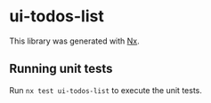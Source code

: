 # ui-todos-list

This library was generated with [Nx](https://nx.dev).

## Running unit tests

Run `nx test ui-todos-list` to execute the unit tests.
